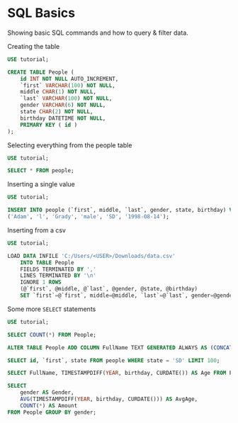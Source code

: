 # SQL Basics

Showing basic SQL commands and how to query & filter data.

Creating the table
```SQL
USE tutorial;

CREATE TABLE People (
    id INT NOT NULL AUTO_INCREMENT,
    `first` VARCHAR(100) NOT NULL,
    middle CHAR(1) NOT NULL,
    `last` VARCHAR(100) NOT NULL,
    gender VARCHAR(6) NOT NULL,
    state CHAR(2) NOT NULL,
    birthday DATETIME NOT NULL,
    PRIMARY KEY ( id )
);
```

Selecting everything from the people table
```SQL
USE tutorial;

SELECT * FROM people;
```

Inserting a single value
```SQL
USE tutorial;

INSERT INTO people (`first`, middle, `last`, gender, state, birthday) VALUES 
('Adam', 'l', 'Grady', 'male', 'SD', '1998-08-14');
```

Inserting from a csv
```SQL
USE tutorial;

LOAD DATA INFILE 'C:/Users/<USER>/Downloads/data.csv'
    INTO TABLE People
    FIELDS TERMINATED BY ','
    LINES TERMINATED BY '\n'
    IGNORE 1 ROWS
    (@`first`, @middle, @`last`, @gender, @state, @birthday)
    SET `first`=@`first`, middle=@middle, `last`=@`last`, gender=@gender, state=@state, birthday=@birthday;
```

Some more `SELECT` statements
```SQL
USE tutorial;

SELECT COUNT(*) FROM People;

ALTER TABLE People ADD COLUMN FullName TEXT GENERATED ALWAYS AS (CONCAT(`first`, ' ', `last`));

SELECT id, `first`, state FROM people WHERE state = 'SD' LIMIT 100;

SELECT FullName, TIMESTAMPDIFF(YEAR, birthday, CURDATE()) AS Age FROM People LIMIT 100;

SELECT
    gender AS Gender,
    AVG(TIMESTAMPDIFF(YEAR, birthday, CURDATE())) AS AvgAge,
    COUNT(*) AS Amount
FROM People GROUP BY gender;
```
